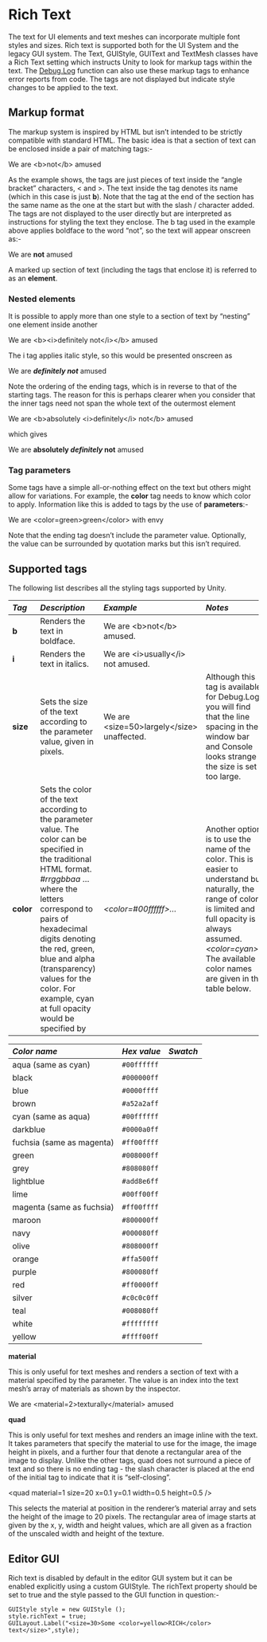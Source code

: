 <h1>Rich Text</h1>
<!--BeginSwitchLink--><!--EndSwitchLink-->
<div class="clear"></div>

<p>The text for UI elements and text meshes can incorporate multiple font styles and sizes. Rich text is supported both for the UI System and the legacy GUI system. The Text, GUIStyle, GUIText and TextMesh classes have a <span class="doc-keyword">Rich Text</span> setting which instructs Unity to look for markup tags within the text. The <a href="../ScriptReference/Debug.Log.html">Debug.Log</a> function can also use these markup tags to enhance error reports from code. The tags are not displayed but indicate style changes to be applied to the text.</p>

<h2>Markup format</h2>

<p>The markup system is inspired by HTML but isn’t intended to be strictly compatible with standard HTML. The basic idea is that a section of text can be enclosed inside a pair of matching tags:-</p>

<p>   We are &lt;b&gt;not&lt;/b&gt; amused</p>

<p>As the example shows, the tags are just pieces of text inside the “angle bracket” characters, &lt; and &gt;. The text inside the tag denotes its name (which in this case is just <strong>b</strong>). Note that the tag at the end of the section has the same name as the one at the start but with the slash / character added. The tags are not displayed to the user directly but are interpreted as instructions for styling the text they enclose. The b tag used in the example above applies boldface to the word “not”, so the text will appear onscreen as:-</p>

<p>   We are <strong>not</strong> amused</p>

<p>A marked up section of text (including the tags that enclose it) is referred to as an <strong>element</strong>.</p>

<h3>Nested elements</h3>

<p>It is possible to apply more than one style to a section of text by “nesting” one element inside another</p>

<p>   We are &lt;b&gt;&lt;i&gt;definitely not&lt;/i&gt;&lt;/b&gt; amused</p>

<p>The i tag applies italic style, so this would be presented onscreen as</p>

<p>   We are <strong><em>definitely not</em></strong> amused</p>

<p>Note the ordering of the ending tags, which is in reverse to that of the starting tags. The reason for this is perhaps clearer when you consider that the inner tags need not span the whole text of the outermost element</p>

<p>   We are &lt;b&gt;absolutely &lt;i&gt;definitely&lt;/i&gt; not&lt;/b&gt; amused</p>

<p>which gives</p>

<p>   We are <strong>absolutely <em>definitely</em> not</strong> amused</p>

<h3>Tag parameters</h3>

<p>Some tags have a simple all-or-nothing effect on the text but others might allow for variations. For example, the <strong>color</strong> tag needs to know which color to apply. Information like this is added to tags by the use of <strong>parameters</strong>:-</p>

<p>   We are &lt;color=green&gt;green&lt;/color&gt; with envy</p>

<p>Note that the ending tag doesn’t include the parameter value. Optionally, the value can be surrounded by quotation marks but this isn’t required.</p>

<h2>Supported tags</h2>

<p>The following list describes all the styling tags supported by Unity.</p>

<table>
<colgroup>
<col style="text-align:left;">
<col style="text-align:left;">
<col style="text-align:left;">
</colgroup>

<thead>
<tr>
	<th style="text-align:left;"><strong><em>Tag</em></strong></th>
	<th style="text-align:left;"><strong><em>Description</em></strong></th>
	<th style="text-align:left;"><strong><em>Example</em></strong></th>
	<th style="text-align:left;"><strong><em>Notes</em></strong></th>
</tr>
</thead>

<tbody>
<tr>
	<td style="text-align:left;"><strong>b</strong></td>
	<td style="text-align:left;">Renders the text in boldface.</td>
	<td style="text-align:left;">   We are &lt;b&gt;not&lt;/b&gt; amused.</td>
	<td style="text-align:left;"></td>
</tr>
<tr>
	<td style="text-align:left;"><strong>i</strong></td>
	<td style="text-align:left;">Renders the text in italics.</td>
	<td style="text-align:left;">   We are &lt;i&gt;usually&lt;/i&gt; not amused.</td>
	<td style="text-align:left;"></td>
</tr>
<tr>
	<td style="text-align:left;"><strong>size</strong></td>
	<td style="text-align:left;">Sets the size of the text according to the parameter value, given in pixels.</td>
	<td style="text-align:left;">   We are &lt;size=50&gt;largely&lt;/size&gt; unaffected.</td>
	<td style="text-align:left;">Although this tag is available for Debug.Log, you will find that the line spacing in the window bar and Console looks strange if the size is set too large.</td>
</tr>
<tr>
	<td style="text-align:left;"><strong>color</strong></td>
	<td style="text-align:left;">Sets the color of the text according to the parameter value. The color can be specified in the traditional HTML format. <em>   #rrggbbaa</em> …where the letters correspond to pairs of hexadecimal digits denoting the red, green, blue and alpha (transparency) values for the color. For example, cyan at full opacity would be specified by</td>
	<td style="text-align:left;"><em>   &lt;color=#00ffffff&gt;…</em></td>
	<td style="text-align:left;">Another option is to use the name of the color. This is easier to understand but naturally, the range of colors is limited and full opacity is always assumed. <em>   &lt;color=cyan&gt;…</em> The available color names are given in the table below.</td>
</tr>
</tbody>
</table>

<table>
<colgroup>
<col style="text-align:left;">
<col style="text-align:left;">
</colgroup>

<thead>
<tr>
	<th style="text-align:left;"><strong><em>Color name</em></strong></th>
	<th style="text-align:left;"><strong><em>Hex value</em></strong></th>
	<th style="text-align:left;"><strong><em>Swatch</em></strong></th>
</tr>
</thead>

<tbody>
<tr>
	<td style="text-align:left;">aqua (same as cyan)</td>
	<td style="text-align:left;"><code>#00ffffff</code></td>
	<td style="text-align:left;"><img src="../Main/CyanSwatch.png" alt=""></td>
</tr>
<tr>
	<td style="text-align:left;">black</td>
	<td style="text-align:left;"><code>#000000ff</code></td>
	<td style="text-align:left;"><img src="../uploads/Main/BlackSwatch.png" alt=""></td>
</tr>
<tr>
	<td style="text-align:left;">blue</td>
	<td style="text-align:left;"><code>#0000ffff</code></td>
	<td style="text-align:left;"><img src="../uploads/Main/BlueSwatch.png" alt=""></td>
</tr>
<tr>
	<td style="text-align:left;">brown</td>
	<td style="text-align:left;"><code>#a52a2aff</code></td>
	<td style="text-align:left;"><img src="../uploads/Main/BrownSwatch.png" alt=""></td>
</tr>
<tr>
	<td style="text-align:left;">cyan (same as aqua)</td>
	<td style="text-align:left;"><code>#00ffffff</code></td>
	<td style="text-align:left;"><img src="../uploads/Main/CyanSwatch.png" alt=""></td>
</tr>
<tr>
	<td style="text-align:left;">darkblue</td>
	<td style="text-align:left;"><code>#0000a0ff</code></td>
	<td style="text-align:left;"><img src="../uploads/Main/DarkblueSwatch.png" alt=""></td>
</tr>
<tr>
	<td style="text-align:left;">fuchsia (same as magenta)</td>
	<td style="text-align:left;"><code>#ff00ffff</code></td>
	<td style="text-align:left;"><img src="../uploads/Main/MagentaSwatch.png" alt=""></td>
</tr>
<tr>
	<td style="text-align:left;">green</td>
	<td style="text-align:left;"><code>#008000ff</code></td>
	<td style="text-align:left;"><img src="../uploads/Main/GreenSwatch.png" alt=""></td>
</tr>
<tr>
	<td style="text-align:left;">grey</td>
	<td style="text-align:left;"><code>#808080ff</code></td>
	<td style="text-align:left;"><img src="../uploads/Main/GreySwatch.png" alt=""></td>
</tr>
<tr>
	<td style="text-align:left;">lightblue</td>
	<td style="text-align:left;"><code>#add8e6ff</code></td>
	<td style="text-align:left;"><img src="../uploads/Main/LightblueSwatch.png" alt=""></td>
</tr>
<tr>
	<td style="text-align:left;">lime</td>
	<td style="text-align:left;"><code>#00ff00ff</code></td>
	<td style="text-align:left;"><img src="../uploads/Main/LimeSwatch.png" alt=""></td>
</tr>
<tr>
	<td style="text-align:left;">magenta (same as fuchsia)</td>
	<td style="text-align:left;"><code>#ff00ffff</code></td>
	<td style="text-align:left;"><img src="../uploads/Main/MagentaSwatch.png" alt=""></td>
</tr>
<tr>
	<td style="text-align:left;">maroon</td>
	<td style="text-align:left;"><code>#800000ff</code></td>
	<td style="text-align:left;"><img src="../uploads/Main/MaroonSwatch.png" alt=""></td>
</tr>
<tr>
	<td style="text-align:left;">navy</td>
	<td style="text-align:left;"><code>#000080ff</code></td>
	<td style="text-align:left;"><img src="../uploads/Main/NavySwatch.png" alt=""></td>
</tr>
<tr>
	<td style="text-align:left;">olive</td>
	<td style="text-align:left;"><code>#808000ff</code></td>
	<td style="text-align:left;"><img src="../uploads/Main/OliveSwatch.png" alt=""></td>
</tr>
<tr>
	<td style="text-align:left;">orange</td>
	<td style="text-align:left;"><code>#ffa500ff</code></td>
	<td style="text-align:left;"><img src="../uploads/Main/OrangeSwatch.png" alt=""></td>
</tr>
<tr>
	<td style="text-align:left;">purple</td>
	<td style="text-align:left;"><code>#800080ff</code></td>
	<td style="text-align:left;"><img src="../uploads/Main/PurpleSwatch.png" alt=""></td>
</tr>
<tr>
	<td style="text-align:left;">red</td>
	<td style="text-align:left;"><code>#ff0000ff</code></td>
	<td style="text-align:left;"><img src="../uploads/Main/RedSwatch.png" alt=""></td>
</tr>
<tr>
	<td style="text-align:left;">silver</td>
	<td style="text-align:left;"><code>#c0c0c0ff</code></td>
	<td style="text-align:left;"><img src="../uploads/Main/SilverSwatch.png" alt=""></td>
</tr>
<tr>
	<td style="text-align:left;">teal</td>
	<td style="text-align:left;"><code>#008080ff</code></td>
	<td style="text-align:left;"><img src="../uploads/Main/TealSwatch.png" alt=""></td>
</tr>
<tr>
	<td style="text-align:left;">white</td>
	<td style="text-align:left;"><code>#ffffffff</code></td>
	<td style="text-align:left;"><img src="../uploads/Main/WhiteSwatch.png" alt=""></td>
</tr>
<tr>
	<td style="text-align:left;">yellow</td>
	<td style="text-align:left;"><code>#ffff00ff</code></td>
	<td style="text-align:left;"><img src="../uploads/Main/YellowSwatch.png" alt=""></td>
</tr>
</tbody>
</table>

<p><strong>material</strong></p>

<p>This is only useful for text meshes and renders a section of text with a material specified by the parameter. The value is an index into the text mesh’s array of materials as shown by the inspector.</p>

<p>   We are &lt;material=2&gt;texturally&lt;/material&gt; amused</p>

<p><strong>quad</strong></p>

<p>This is only useful for text meshes and renders an image inline with the text. It takes parameters that specify the material to use for the image, the image height in pixels, and a further four that denote a rectangular area of the image to display. Unlike the other tags, quad does not surround a piece of text and so there is no ending tag - the slash character is placed at the end of the initial tag to indicate that it is “self-closing”.</p>

<p>   &lt;quad material=1 size=20 x=0.1 y=0.1 width=0.5 height=0.5 /&gt;</p>

<p>This selects the material at position in the renderer’s material array and sets the height of the image to 20 pixels. The rectangular area of image starts at given by the x, y, width and height values, which are all given as a fraction of the unscaled width and height of the texture.</p>

<h2>Editor GUI</h2>

<p>Rich text is disabled by default in the editor GUI system but it can be enabled explicitly using a custom GUIStyle. The richText property should be set to true and the style passed to the GUI function in question:-</p>

<pre><code>GUIStyle style = new GUIStyle ();
style.richText = true;
GUILayout.Label(&quot;&lt;size=30&gt;Some &lt;color=yellow&gt;RICH&lt;/color&gt; text&lt;/size&gt;&quot;,style);
</code></pre>
